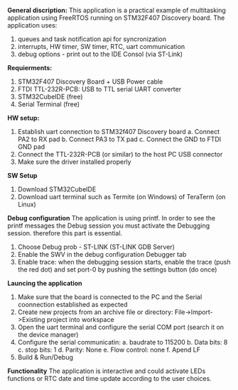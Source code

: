
**General discription:**
This application is a practical example of multitasking application using FreeRTOS running on STM32F407 Discovery board. 
The application uses:
1. queues and task notification api for syncronization 
2. interrupts, HW timer, SW timer, RTC, uart communication
3. debug options - print out to the IDE Consol (via ST-Link)

**Requierments:**
1. STM32F407 Discovery Board + USB Power cable
2. FTDI TTL-232R-PCB: USB to TTL serial UART converter
3. STM32CubeIDE (free)
4. Serial Terminal (free)

**HW setup:**
1. Establish uart connection to STM32f407 Discovery board
a. Connect PA2 to RX pad 
b. Connect PA3 to TX pad
c. Connect the GND to FTDI GND pad
2. Connect the TTL-232R-PCB (or similar) to the host PC USB connector
3. Make sure the driver installed properly

**SW Setup**
1. Download STM32CubeIDE
2. Download uart terminal such as Termite (on Windows) of TeraTerm (on Linux)

**Debug configuration**
The application is using printf. In order to see the printf messages the Debug session you must activate the Debugging session. therefore this part is essential.
1. Choose Debug prob - ST-LINK (ST-LINK GDB Server)
2. Enable the SWV in the debug configuration Debugger tab
3. Enable trace: when the debugging session starts, enable the trace (push the red dot) and set port-0 by pushing the settings button (do once)

**Launcing the application**
1. Make sure that the board is connected to the PC and the Serial coonnection established as expected
3. Create new projects from an archive file or directory: File->Import->Existing project into workspace
4. Open the uart terminal and configure the serial COM port (search it on the device manager)
5. Configure the serial communicatin:
a. baudrate to 115200
b. Data bits: 8
c. stop bits: 1
d. Parity: None
e. Flow control: none
f. Apend LF
6. Build & Run/Debug
 
**Functionality**
The application is interactive and could activate LEDs functions or RTC date and time update according to the user choices. 



